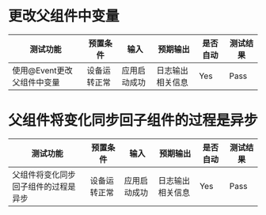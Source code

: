 # 更改父组件中变量
| 测试功能                | 预置条件     | 输入         | 预期输出         | 是否自动 | 测试结果 |
|---------------------| ------------ | ------------ | ---------------- | -------- | -------- |
| 使用@Event更改父组件中变量 | 设备运转正常 | 应用启动成功 | 日志输出相关信息 | Yes      | Pass     |

# 父组件将变化同步回子组件的过程是异步
| 测试功能                | 预置条件     | 输入         | 预期输出         | 是否自动 | 测试结果 |
|---------------------| ------------ | ------------ | ---------------- | -------- | -------- |
| 父组件将变化同步回子组件的过程是异步 | 设备运转正常 | 应用启动成功 | 日志输出相关信息 | Yes      | Pass     |


